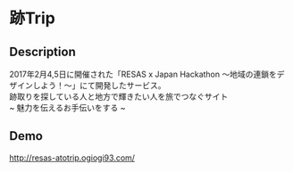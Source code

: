 # 跡Trip

## Description
2017年2月4,5日に開催された「RESAS x Japan Hackathon 〜地域の連鎖をデザインしよう！〜」にて開発したサービス。<br>
跡取りを探している人と地方で輝きたい人を旅でつなぐサイト<br>
~ 魅力を伝えるお手伝いをする ~<br>

## Demo
http://resas-atotrip.ogiogi93.com/

